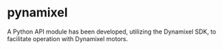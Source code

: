 # pynamixel
A Python API module has been developed, utilizing the Dynamixel SDK, to facilitate operation with Dynamixel motors.
